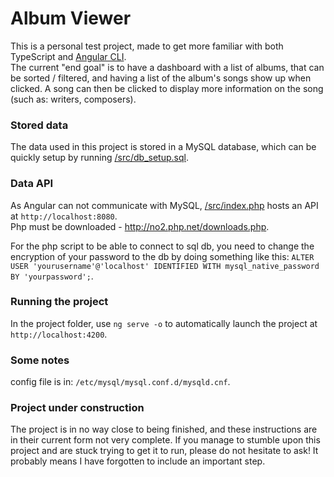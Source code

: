 # Album Viewer

This is a personal test project, made to get more familiar with both TypeScript and [Angular CLI](https://github.com/angular/angular-cli).  
The current "end goal" is to have a dashboard with a list of albums, that can be sorted / filtered, and having a list of the album's songs show up when clicked. A song can then be clicked to display more information on the song (such as: writers, composers).  

### Stored data  
The data used in this project is stored in a MySQL database, which can be quickly setup by running [/src/db_setup.sql](https://github.com/tobias-albert/album-viewer/blob/phpsql/src/db_setup.sql).

### Data API  
As Angular can not communicate with MySQL, [/src/index.php](https://github.com/tobias-albert/album-viewer/blob/phpsql/src/index.php) hosts an API at `http://localhost:8080`.  
Php must be downloaded - http://no2.php.net/downloads.php.  

For the php script to be able to connect to sql db, you need to change the encryption of your password to the db by doing something like this:  `ALTER USER 'yourusername'@'localhost' IDENTIFIED WITH mysql_native_password BY 'yourpassword';`.  

### Running the project  
In the project folder, use `ng serve -o` to automatically launch the project at `http://localhost:4200`.  

### Some notes  
config file is in: `/etc/mysql/mysql.conf.d/mysqld.cnf`.

### Project under construction  
The project is in no way close to being finished, and these instructions are in their current form not very complete. If you manage to stumble upon this project and are stuck trying to get it to run, please do not hesitate to ask! It probably means I have forgotten to include an important step.

